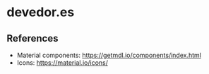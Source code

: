 # devedor.es

## References

* Material components: https://getmdl.io/components/index.html
* Icons: https://material.io/icons/
